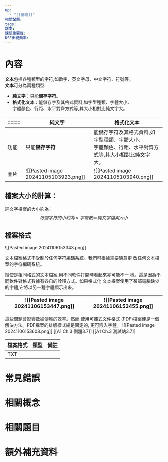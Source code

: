 ```yaml
---
up:
  - "[[壓縮]]"
相關試題: 
tags: 
課本: 
課題重要性: 
DSE出現頻率:
---
```

# 內容
**文本**包括各種類型的字符,如數字、英文字母、中文字符、符號等。  
**文本**可分為兩種類型:  
* **純文字**：只能**儲存字符**。
* **格式化文本**：能儲存字及其格式資料,如字型種類、字體大小、  
字體顏色、行距、水平對齊方式等,其大小相對比純文字大。

| ====    | **純文字**                              | **格式化文本**                                                |
| --- | ------------------------------------ | -------------------------------------------------------- |
| 功能  | 只能**儲存字符**                           | 能儲存字符及其格式資料,如字型種類、字體大小、  <br>字體顏色、行距、水平對齊方式等,其大小相對比純文字大。 |
| 圖片  | ![[Pasted image 20241105103923.png]] | ![[Pasted image 20241105103940.png]]                     |
## 檔案大小的計算：
純文字檔案的大小約為：
$$每個字符的小約為 \times 字符數 ＝ 純文字檔案大小$$

## 檔案格式
![[Pasted image 20241106153343.png]]

文本檔案格式不受制於任何字符編碼系統。我們可根據需要隨意更
改任何文本檔案的字符編碼系統。

縱使是相同格式的文本檔案,用不同軟件打開時看起來亦可能不一
樣。這是因為不同軟件對格式數據有各自的詮釋方式。如果格式化
文本檔案使用了某部電腦缺少的字體,它將以另一種字體顯示出來。

| ![[Pasted image 20241106153447.png]] | ![[Pasted image 20241106153455.png]] |
| ------------------------------------ | ------------------------------------ |
這些問題會影響數據傳輸的效率。然而,使用可攜式文件格式
(PDF)檔案便是一個解決方法。PDF檔案的排版樣式總是固定的,
更可嵌入字體。
![[Pasted image 20241106153608.png]]
[[A1 Ch.3 例題3.7]]
[[A1 Ch.3 測試站3.7]]


| 檔案格式 | 類型  | 備註  |
| ---- | --- | --- |
| TXT  |     |     |



# 常見錯誤
# 相關概念

# 相關題目
# 額外補充資料